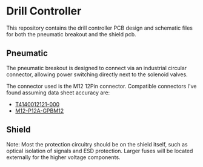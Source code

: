 # Drill Controller

This repository contains the drill controller PCB design and schematic files
for both the pneumatic breakout and the shield pcb.

## Pneumatic

The pneumatic breakout is designed to connect via an industrial circular 
connector, allowing power switching directly next to the solenoid valves.

The connector used is the M12 12Pin connector. Compatible connectors I've found
assuming data sheet accuracy are:

- [T4140012121-000](https://www.mouser.com/ProductDetail/TE-Connectivity/T4140012121-000?qs=l7cgNqFNU1i1rwRV8IAvtw%3D%3D)
- [M12-P12A-GPBM12](https://jlcpcb.com/partdetail/Cazn-M12_P12AGPBM12/C7423418)


## Shield

Note: Most the protection circuitry should be on the shield itself, such as
optical isolation of signals and ESD protection. Larger fuses will be located
externally for the higher voltage components.


